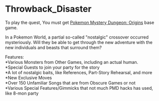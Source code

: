 # Throwback_Disaster

To play the quest, You must get [Pokemon Mystery Dungeon: Origins](https://reliccastle.com/threads/3622/) base game.

In a Pokemon World, a partial so-called "nostalgic" crossover occurred mysteriously. Will they be able to get through the new adventure with the new individuals and beasts that surround them?

Features:<br>
*Various Monsters from Other Games, including an actual human.<br>
*Special Guests to join your party for the story<br>
*A lot of nostalgic baits, like References, Part-Story Rehearsal, and more<br>
*New Exclusive Moves<br>
*Over 150 Unfamiliar Songs that are from Obscure Games or not<br>
*Various Special Features/Gimmicks that not much PMD hacks has used, like 8-mon party<br>
